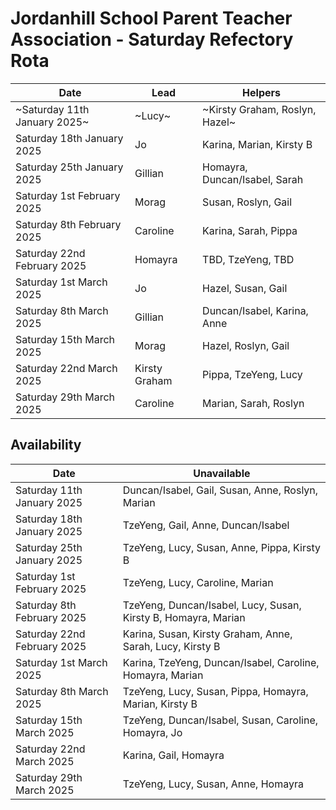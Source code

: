 # Jordanhill School Parent Teacher Association - Saturday Refectory Rota

| Date | Lead | Helpers | 
| -- | -- | -- | 
| ~Saturday 11th January 2025~ | ~Lucy~ | ~Kirsty Graham, Roslyn, Hazel~ | 
| Saturday 18th January 2025 | Jo | Karina, Marian, Kirsty B | 
| Saturday 25th January 2025 | Gillian | Homayra, Duncan/Isabel, Sarah |
| Saturday 1st February 2025 | Morag | Susan, Roslyn, Gail |
| Saturday 8th February 2025 | Caroline | Karina, Sarah, Pippa | 
| Saturday 22nd February 2025 | Homayra | TBD, TzeYeng, TBD | 
| Saturday 1st March 2025 | Jo | Hazel, Susan, Gail  | 
| Saturday 8th March 2025 | Gillian | Duncan/Isabel, Karina, Anne | 
| Saturday 15th March 2025 | Morag | Hazel, Roslyn, Gail | 
| Saturday 22nd March 2025 | Kirsty Graham | Pippa, TzeYeng, Lucy | 
| Saturday 29th March 2025 | Caroline | Marian, Sarah, Roslyn | 


## Availability

| Date | Unavailable | 
| -- | -- |
| Saturday 11th January 2025 | Duncan/Isabel, Gail, Susan, Anne, Roslyn, Marian | 
| Saturday 18th January 2025 | TzeYeng, Gail, Anne, Duncan/Isabel |
| Saturday 25th January 2025 | TzeYeng, Lucy, Susan, Anne, Pippa, Kirsty B | 
| Saturday 1st February 2025 | TzeYeng, Lucy, Caroline, Marian | 
| Saturday 8th February 2025 | TzeYeng, Duncan/Isabel, Lucy, Susan, Kirsty B, Homayra, Marian  | 
| Saturday 22nd February 2025 | Karina, Susan, Kirsty Graham, Anne, Sarah, Lucy, Kirsty B | 
| Saturday 1st March 2025 | Karina, TzeYeng, Duncan/Isabel, Caroline, Homayra, Marian | 
| Saturday 8th March 2025 | TzeYeng, Lucy, Susan, Pippa, Homayra, Marian, Kirsty B | 
| Saturday 15th March 2025 | TzeYeng, Duncan/Isabel, Susan, Caroline, Homayra, Jo |
| Saturday 22nd March 2025 | Karina, Gail, Homayra | 
| Saturday 29th March 2025 | TzeYeng, Lucy, Susan, Anne, Homayra | 


